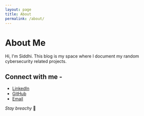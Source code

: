 ```yaml
---
layout: page
title: About
permalink: /about/
---
```


# About Me
Hi, I'm Siddhi. This blog is my space where I document my random cybersecurity related projects.

## Connect with me - 
- [LinkedIn](https://www.linkedin.com/in/siddhi-lad/)
- [GitHub](https://github.com/png270)
- [Email](mailto:siddhi[dot]lad00[at]gmail[dot]com)
  
  
*Stay breachy* 🐾

